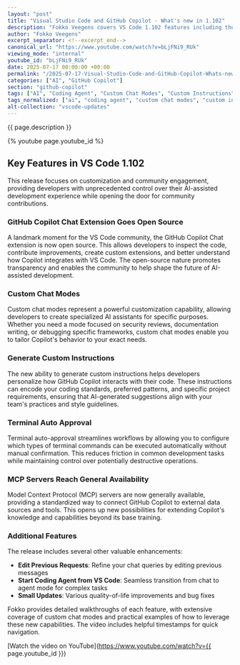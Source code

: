 ```yaml
---
layout: "post"
title: "Visual Studio Code and GitHub Copilot - What's new in 1.102"
description: "Fokko Veegens covers VS Code 1.102 features including the open-sourcing of GitHub Copilot Chat extension, custom chat modes, custom instruction generation, and terminal auto approval."
author: "Fokko Veegens"
excerpt_separator: <!--excerpt_end-->
canonical_url: "https://www.youtube.com/watch?v=bLjFNi9_RUk"
viewing_mode: "internal"
youtube_id: "bLjFNi9_RUk"
date: 2025-07-17 00:00:00 +00:00
permalink: "/2025-07-17-Visual-Studio-Code-and-GitHub-Copilot-Whats-new-in-1102.html"
categories: ["AI", "GitHub Copilot"]
section: "github-copilot"
tags: ["AI", "Coding Agent", "Custom Chat Modes", "Custom Instructions", "Developer Tools", "GitHub Copilot", "MCP Servers", "Open Source", "Productivity", "Terminal Auto Approval", "Videos", "VS Code", "VS Code 1.102"]
tags_normalized: ["ai", "coding agent", "custom chat modes", "custom instructions", "developer tools", "github copilot", "mcp servers", "open source", "productivity", "terminal auto approval", "videos", "vs code", "vs code 1dot102"]
alt-collection: "vscode-updates"
---
```


{{ page.description }}<!--excerpt_end-->

{% youtube page.youtube_id %}

## Key Features in VS Code 1.102

This release focuses on customization and community engagement, providing developers with unprecedented control over their AI-assisted development experience while opening the door for community contributions.

### GitHub Copilot Chat Extension Goes Open Source

A landmark moment for the VS Code community, the GitHub Copilot Chat extension is now open source. This allows developers to inspect the code, contribute improvements, create custom extensions, and better understand how Copilot integrates with VS Code. The open-source nature promotes transparency and enables the community to help shape the future of AI-assisted development.

### Custom Chat Modes

Custom chat modes represent a powerful customization capability, allowing developers to create specialized AI assistants for specific purposes. Whether you need a mode focused on security reviews, documentation writing, or debugging specific frameworks, custom chat modes enable you to tailor Copilot's behavior to your exact needs.

### Generate Custom Instructions

The new ability to generate custom instructions helps developers personalize how GitHub Copilot interacts with their code. These instructions can encode your coding standards, preferred patterns, and specific project requirements, ensuring that AI-generated suggestions align with your team's practices and style guidelines.

### Terminal Auto Approval

Terminal auto-approval streamlines workflows by allowing you to configure which types of terminal commands can be executed automatically without manual confirmation. This reduces friction in common development tasks while maintaining control over potentially destructive operations.

### MCP Servers Reach General Availability

Model Context Protocol (MCP) servers are now generally available, providing a standardized way to connect GitHub Copilot to external data sources and tools. This opens up new possibilities for extending Copilot's knowledge and capabilities beyond its base training.

### Additional Features

The release includes several other valuable enhancements:

- **Edit Previous Requests**: Refine your chat queries by editing previous messages
- **Start Coding Agent from VS Code**: Seamless transition from chat to agent mode for complex tasks
- **Small Updates**: Various quality-of-life improvements and bug fixes

Fokko provides detailed walkthroughs of each feature, with extensive coverage of custom chat modes and practical examples of how to leverage these new capabilities. The video includes helpful timestamps for quick navigation.

[Watch the video on YouTube](https://www.youtube.com/watch?v={{ page.youtube_id }})
